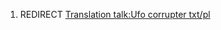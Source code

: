 1.  REDIRECT [Translation talk:Ufo corrupter
    txt/pl](Translation_talk:Ufo_corrupter_txt/pl "wikilink")